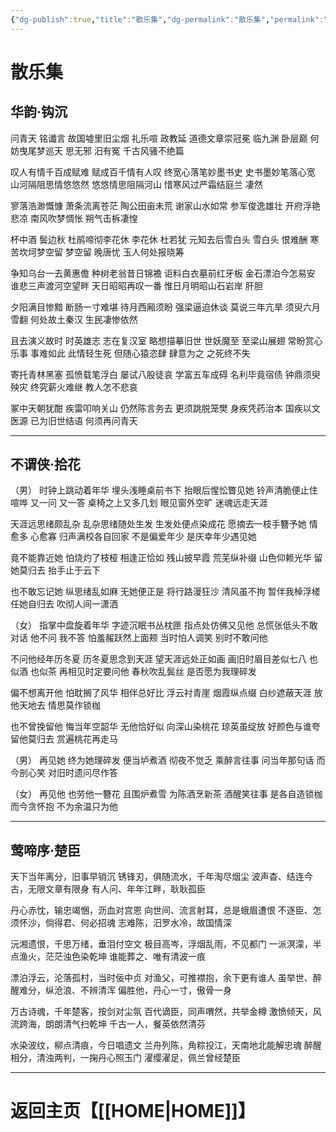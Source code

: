 ```yaml
---
{"dg-publish":true,"title":"散乐集","dg-permalink":"散乐集","permalink":"/散乐集/","dgPassFrontmatter":true}
---
```


# 散乐集
## 华韵·钩沉
问青天 铭谶言 故国墟里旧尘烟
礼乐喧 政教延 道德文章崇冠冕
临九渊 卧层巅 何妨曳尾梦巡天
思无邪 汨有冤 千古风骚不绝篇
 
叹人有情千百成赋难 赋成百千情有人叹
终宽心落笔妙墨书史 史书墨妙笔落心宽
山河隔阻思情悠悠然 悠悠情思阻隔河山
惜寒风过严霜结庭兰 凄然
 
寥落浩渺慨慷 萧条流离苍茫
陶公田亩未荒 谢家山水如常
参军俊逸雄壮 开府浮艳悲凉
南风吹梦惆怅 朔气击柝凄惶
 
杯中酒 鬓边秋 杜鹃啼彻李花休
李花休 杜若犹 元知去后雪白头
雪白头 恨难酬 寒苦坎坷梦空留
梦空留 晚唐忧 玉人何处报晓筹
 
争知乌台一去黄惠儋 种树老翁昔日锦襜
讵料白衣墓前红牙板 金石漂泊今怎易安
谁悲三声渡河空望畔 天日昭昭再叹一番
惟日月明昭山石岩岸 肝胆
 
夕阳满目惨黯 断肠一寸难堪
待月西厢须盼 强梁逼迫休谈
莫说三年亢旱 须臾六月雪翻
何处故土秦汉 生民凄惨依然
 
且去演义故时 时英雄志 志在复汉室
略想描摹旧世 世妖魔至 至梁山展翅
常盼赏心乐事 事难如此 此情轻生死
但随心猿恣肆 肆意为之 之死终不失
 
寄托青林黑塞 孤愤载笔浮白
屡试八股徒哀 学富五车成碍
名利毕竟宿债 钟鼎须臾殃灾
终究薪火难继 教人怎不悲哀
 
冢中天朝犹酣 疾雷叩响关山
仍然陈言务去 更须跳脱笼樊
身疾凭药治本 国疾以文医源
已为旧世结语 何须再问青天

---

## 不谓侠·拾花
（男）
时钟上跳动着年华
埋头浅睡桌前书下
抬眼后惺忪瞥见她
铃声清脆便止住喧哗
又一问 又一答
桌椅之上又多几划
眼见窗外空旷
迷魂远走天涯
 
天涯远思绪颇乱杂
乱杂思绪随处生发
生发处便点染成花
愿摘去一枝手簪予她
情愈多 心愈寡
归声满校各自回家
不是偏爱年少
是庆幸年少遇见她
 
竟不能靠近她
怕烧灼了枝桠
相逢正恰如 残山披早霞
荒芜纵补缀 山色仰赖光华
留她莫归去 抬手止于云下
 
也不敢忘记她
纵思绪乱如麻
无她便正是 将行路漫狂沙
清风虽不拘 暂伴我棹浮槎
任她自归去 吹彻人间一潇洒
 
（女）
指掌中盘旋着年华
字迹沉眠书丛枕匣
指点处仿佛又见他
总慌张低头不敢对话
他不问 我不答
怕羞赧跃然上面颊
当时怕人调笑
别时不敢问他
 
不问他经年历冬夏
历冬夏思念到天涯
望天涯远处正如画
画旧时眉目差似七八
也似酒 也似茶
再相见时定要问他
春秋吹乱鬓丝
是否愿为我理碎发
 
偏不想离开他
怕耽搁了风华
相伴总好比 浮云衬青崖
烟霞纵点缀 白纱遮蔽天涯
放他天地去 情思莫作锁枷
 
也不曾挽留他
悔当年空韶华
无他恰好似 向深山染桃花
琼英虽绽放 好颜色与谁夸
留他莫归去 赏遍桃花再走马
 
（男）
再见她 终为她理碎发
便当垆煮酒 彻夜不觉乏
乘醉言往事 问当年那句话
而今剖心笑 对旧时遗问尽作答
 
（女）
再见他 也劳他一簪花
且围炉煮雪 为陈酒烹新茶
酒醒笑往事 是各自造锁枷
而今贪怀抱 不为余温只为他

---

## 莺啼序·楚臣
天下当年离分，旧事早销沉
锈锋刃，俱随流水，千年淘尽烟尘
波声杳、结连今古，无限文章有限身
有人问、年年江畔，耿耿孤臣
 
丹心赤忱，输忠竭悃，沥血对宫恩
向世间、流言射耳，总是蛾眉遭恨
不逐臣、怎须怀沙，倘得君、何必招魂
志难陈，汨罗水冷，故国情深
 
沅湘遗恨，千思万绪，垂泪付空文
极目高岑，浮烟乱雨，不见都门
一派溟濛，半点渔火，茫茫浊色染乾坤
谁能葬之、唯有清波一痕
 
漂泊浮云，沦落孤村，当时佞中贞
对渔父，可推襟抱，余下更有谁人
虽举世、醉醒难分，纵沧浪、不辨清浑
偏胜他，丹心一寸，傲骨一身
 
万古诗魂，千年楚客，按剑对尘氛
百代谪臣，同声喟然，共举金樽
激愤倾天，风流跨海，朗朗清气扫乾坤
千古一人，餐英依然清芬
 
水染波纹，柳点清痕，今日唱遗文
兰舟列陈，角粽投江，天南地北能解忠魂
醉醒相分，清浊两判，一掬丹心照玉门
濯缨濯足，佩兰曾经楚臣

---

# 返回主页【[[HOME\|HOME]]】